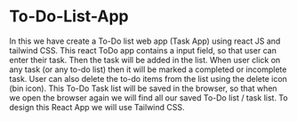 # To-Do-List-App
In this we have create a To-Do list web app (Task App) using react JS and tailwind CSS. This react ToDo app contains a input field, so that user can enter their task. Then the task will be added in the list.
When user click on any task (or any to-do list) then it will be marked a completed or incomplete task. User can also delete the to-do items from the list using the delete icon (bin icon).
This To-Do Task list will be saved in the browser, so that when we open the browser again we will find all our saved To-Do list / task list. To design this React App we will use Tailwind CSS.
